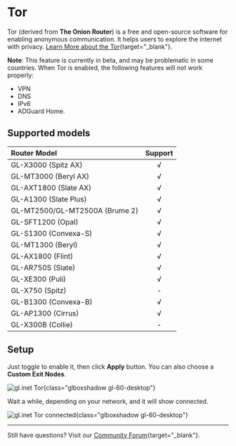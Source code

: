 # Tor

Tor (derived from **The Onion Router**) is a free and open-source software for enabling anonymous communication. It helps users to explore the internet with privacy. [Learn More about the Tor](https://www.torproject.org/){target="_blank"}.

**Note**: This feature is currently in beta, and may be problematic in some countries. When Tor is enabled, the following features will not work properly: 

  - VPN
  - DNS
  - IPv6
  - ADGuard Home.

## Supported models

| Router Model                   | Support   |
| :----------------------------- | :-------: |
| GL-X3000 (Spitz AX)            | √         |
| GL-MT3000 (Beryl AX)           | √         |
| GL-AXT1800 (Slate AX)          | √         |
| GL-A1300 (Slate Plus)          | √         |
| GL-MT2500/GL-MT2500A (Brume 2) | √         |
| GL-SFT1200 (Opal)              | √         |
| GL-S1300 (Convexa-S)           | √         |
| GL-MT1300 (Beryl)              | √         |
| GL-AX1800 (Flint)              | √         |
| GL-AR750S (Slate)              | √         |
| GL-XE300 (Puli)                | √         |
| GL-X750 (Spitz)                | -         |
| GL-B1300 (Convexa-B)           | √         |
| GL-AP1300 (Cirrus)             | √         |
| GL-X300B (Collie)              | -         |

## Setup

Just toggle to enable it, then click **Apply** button. You can also choose a **Custom Exit Nodes**.

![gl.inet Tor](https://static.gl-inet.com/docs/en/4/tutorials/tor/tor.png){class="glboxshadow gl-60-desktop"}

Wait a while, depending on your network, and it will show connected.

![gl.inet Tor connected](https://static.gl-inet.com/docs/en/4/tutorials/tor/tor_connected.png){class="glboxshadow gl-60-desktop"}

---

Still have questions? Visit our [Community Forum](https://forum.gl-inet.com){target="_blank"}.
